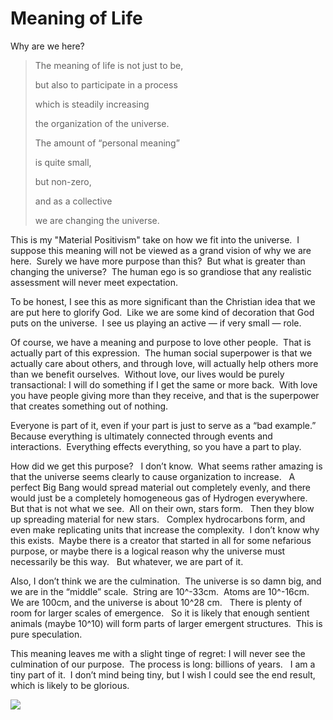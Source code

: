 #  Meaning of Life

Why are we here?

> The meaning of life is not just to be,
>
> but also to participate in a process
>
> which is steadily increasing
>
> the organization of the universe.
>
> The amount of “personal meaning”
>
> is quite small,
>
> but non-zero,
>
> and as a collective
>
> we are changing the universe.

This is my "Material Positivism" take on how we fit into the universe.  I suppose this meaning will not be viewed as a grand vision of why we are here.  Surely we have more purpose than this?  But what is greater than changing the universe?  The human ego is so grandiose that any realistic assessment will never meet expectation.

To be honest, I see this as more significant than the Christian idea that we are put here to glorify God.  Like we are some kind of decoration that God puts on the universe.  I see us playing an active — if very small — role.

Of course, we have a meaning and purpose to love other people.  That is actually part of this expression.  The human social superpower is that we actually care about others, and through love, will actually help others more than we benefit ourselves.  Without love, our lives would be purely transactional: I will do something if I get the same or more back.  With love you have people giving more than they receive, and that is the superpower that creates something out of nothing.

Everyone is part of it, even if your part is just to serve as a “bad example.”  Because everything is ultimately connected through events and interactions.  Everything effects everything, so you have a part to play.

How did we get this purpose?   I don’t know.  What seems rather amazing is that the universe seems clearly to cause organization to increase.   A perfect Big Bang would spread material out completely evenly, and there would just be a completely homogeneous gas of Hydrogen everywhere.   But that is not what we see.  All on their own, stars form.   Then they blow up spreading material for new stars.   Complex hydrocarbons form, and even make replicating units that increase the complexity.  I don’t know why this exists.  Maybe there is a creator that started in all for some nefarious purpose, or maybe there is a logical reason why the universe must necessarily be this way.   But whatever, we are part of it.

Also, I don’t think we are the culmination.  The universe is so damn big, and we are in the “middle” scale.  String are 10^-33cm.  Atoms are 10^-16cm.   We are 100cm, and the universe is about 10^28 cm.   There is plenty of room for larger scales of emergence.   So it is likely that enough sentient animals (maybe 10^10) will form parts of larger emergent structures.  This is pure speculation.

This meaning leaves me with a slight tinge of regret: I will never see the culmination of our purpose.  The process is long: billions of years.   I am a tiny part of it.  I don’t mind being tiny, but I wish I could see the end result, which is likely to be glorious.

![](https://meta.purplehillsbooks.com/wp-content/uploads/2021/12/Ruwanwelisaya-morning-buddist-temple-e1669750462688-300x227.png?189db0&189db0)